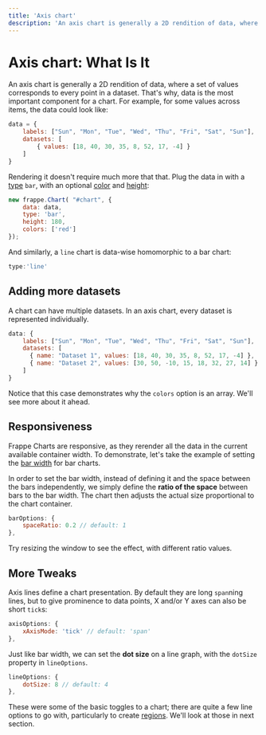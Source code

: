 ```yaml
---
title: 'Axis chart'
description: 'An axis chart is generally a 2D rendition of data, where a set of values corresponds to every point in a dataset. That's why, data is the most important component for a chart.'
---
```


# Axis chart: What Is It

An axis chart is generally a 2D rendition of data, where a set of values corresponds to every point in a dataset. That's why, data is the most important component for a chart. For example, for some values across items, the data could look like:
```js
data = {
	labels: ["Sun", "Mon", "Tue", "Wed", "Thu", "Fri", "Sat", "Sun"],
	datasets: [
		{ values: [18, 40, 30, 35, 8, 52, 17, -4] }
	]
}
```

Rendering it doesn't require much more that that. Plug the data in with a [type]() `bar`, with an optional [color]() and [height]():

```js
new frappe.Chart( "#chart", {
    data: data,
    type: 'bar',
    height: 180,
    colors: ['red']
});
```
<project-demo
    data="0"
    v-bind:config="{ type: 'bar', height: 180, colors:['red'] }">
</project-demo>


And similarly, a `line` chart is data-wise homomorphic to a bar chart:

```js
type:'line'
```
<project-demo
    data="0"
    v-bind:config="{ type: 'line', height: 180, colors:['red'] }">
</project-demo>


## Adding more datasets

A chart can have multiple datasets. In an axis chart, every dataset is represented individually.

```js
data: {
    labels: ["Sun", "Mon", "Tue", "Wed", "Thu", "Fri", "Sat", "Sun"],
    datasets: [
      { name: "Dataset 1", values: [18, 40, 30, 35, 8, 52, 17, -4] },
      { name: "Dataset 2", values: [30, 50, -10, 15, 18, 32, 27, 14] }
    ]
}
```
Notice that this case demonstrates why the `colors` option is an array. We'll see more about it ahead.
<project-demo data="1" v-bind:config="{
        type: 'line',
        height: 200,
        colors:['green', 'light-green']
    }"
    v-bind:options="[
        {
            name: 'type',
            path: ['type'],
            type: 'String',
            states: { 'Line': 'line', 'Bar': 'bar' },
            activeState: 'Mixed'
        }
    ]">
</project-demo>


## Responsiveness

Frappe Charts are responsive, as they rerender all the data in the current available container width. To demonstrate, let's take the example of setting the [bar width]() for bar charts.

In order to set the bar width, instead of defining it and the space between the bars independently, we simply define the <b>ratio of the space</b> between bars to the bar width. The chart then adjusts the actual size proportional to the chart container.

```js
barOptions: {
	spaceRatio: 0.2 // default: 1
},
```
Try resizing the window to see the effect, with different ratio values.

<project-demo data="2" v-bind:config="{
        type: 'bar',
        height: 180,
        colors: ['orange'],
        barOptions: { spaceRatio: 0.2 },
    }"
    v-bind:options="[
        {
            name: 'spaceRatio',
            path: ['barOptions', 'spaceRatio'],
            type: 'number',
            numberOptions: { min: 0.1, max: 1.9, step: 0.1 },
            activeState: 0.2
        }
    ]">
</project-demo>


## More Tweaks

Axis lines define a chart presentation. By default they are long `span`ning lines, but to give prominence to data points, X and/or Y axes can also be short `tick`s:

```js
axisOptions: {
	xAxisMode: 'tick' // default: 'span'
},
```
<project-demo
    data="2"
    v-bind:config="{
        type: 'bar',
        height: 180,
        colors:['blue'],
        axisOptions: { xAxisMode: 'tick' }
    }">
</project-demo>


Just like bar width, we can set the <b>dot size</b> on a line graph, with the `dotSize` property in `lineOptions`.

```js
lineOptions: {
	dotSize: 8 // default: 4
},
```
<project-demo data="1" v-bind:config="{
        type: 'line',
        height: 240,
        colors:['orange'],
        axisOptions: { xAxisMode: 'tick' },
        lineOptions: { dotSize: 8 }
    }"
    v-bind:options="[
        {
            name: 'dotSize',
            path: ['lineOptions', 'dotSize'],
            type: 'number',
            numberOptions: { min: 3, max: 10, step: 1 },
            activeState: 8
        }
    ]">
</project-demo>


These were some of the basic toggles to a chart; there are quite a few line options to go with, particularly to create [regions](). We'll look at those in next section.
